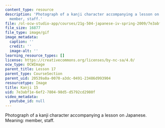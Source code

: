 ```yaml
---
content_type: resource
description: 'Photograph of a kanji character accompanying a lesson on Japanese. Meaning:
  member, staff.'
file: /ol-ocw-studio-app/courses/21g-504-japanese-iv-spring-2009/7e3abf1e6ef2780498d5d5792cd2980f_Kanji15.gif
file_size: 16877
file_type: image/gif
image_metadata:
  caption: ''
  credit: ''
  image-alt: ''
learning_resource_types: []
license: https://creativecommons.org/licenses/by-nc-sa/4.0/
ocw_type: OCWImage
parent_title: Lesson 17
parent_type: CourseSection
parent_uid: 20539a8a-0070-a3dc-0491-23486d993904
resourcetype: Image
title: Kanji 15
uid: 7e3abf1e-6ef2-7804-98d5-d5792cd2980f
video_metadata:
  youtube_id: null
---
```

Photograph of a kanji character accompanying a lesson on Japanese. Meaning: member, staff.